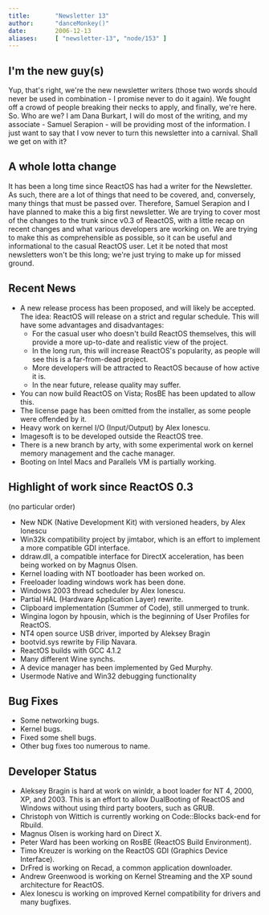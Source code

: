 ```yaml
---
title:       "Newsletter 13"
author:      "danceMonkey()"
date:        2006-12-13
aliases:     [ "newsletter-13", "node/153" ]
---
```


<h2>I'm the new guy(s)</h2>
<p>Yup, that's right, we're the new newsletter writers (those two words should never be used in combination - I promise never to do it again). We fought off a crowd of people breaking their necks to apply, and finally, we're here. So. Who are we? I am Dana Burkart, I will do most of the writing, and my associate - Samuel Serapion - will be providing most of the information. I just want to say that I vow never to turn this newsletter into a carnival. Shall we get on with it? </p>
<h2>A whole lotta change</h2>
<p>It has been a long time since ReactOS has had a writer for the Newsletter. As such, there are a lot of things that need to be covered, and, conversely, many things that must be passed over. Therefore, Samuel Serapion and I have planned to make this a big first newsletter. We are trying to cover most of the changes to the trunk since v0.3 of ReactOS, with a little recap on recent changes and what various developers are working on. We are trying to make this as comprehensible as possible, so it can be useful and informational to the casual ReactOS user. Let it be noted that most newsletters won't be this long; we're just trying to make up for missed ground.</p>
<h2>Recent News</h2>
<ul><li>A new release process has been proposed, and will likely be accepted. The idea: ReactOS will release on a strict and regular schedule. This will have some advantages and disadvantages:
<ul><li>For the casual user who doesn't build ReactOS themselves, this will provide a more up-to-date and realistic view of the project. </li>
<li>In the long run, this will increase ReactOS's popularity, as people will see this is a far-from-dead project. </li>
<li>More developers will be attracted to ReactOS because of how active it is. </li>
<li>In the near future, release quality may suffer. </li>
</ul></li>
<li>You can now build ReactOS on Vista; RosBE has been updated to allow this. </li>
<li>The license page has been omitted from the installer, as some people were offended by it. </li>
<li>Heavy work on kernel I/O (Input/Output) by Alex Ionescu. </li>
<li>Imagesoft is to be developed outside the ReactOS tree. </li>
<li>There is a new branch by arty, with some experimental work on kernel memory management and the cache manager. </li>
<li>Booting on Intel Macs and Parallels VM is partially working. </li>
</ul><h2>Highlight of work since ReactOS 0.3</h2>
<p>(no particular order)</p>
<ul><li>New NDK (Native Development Kit) with versioned headers, by Alex Ionescu </li>
<li>Win32k compatibility project by jimtabor, which is an effort to implement a more compatible GDI interface. </li>
<li>ddraw.dll, a compatible interface for DirectX acceleration, has been being worked on by Magnus Olsen. </li>
<li>Kernel loading with NT bootloader has been worked on. </li>
<li>Freeloader loading windows work has been done. </li>
<li>Windows 2003 thread scheduler by Alex Ionescu. </li>
<li>Partial HAL (Hardware Application Layer) rewrite. </li>
<li>Clipboard implementation (Summer of Code), still unmerged to trunk. </li>
<li>Wingina logon by hpousin, which is the beginning of User Profiles for ReactOS. </li>
<li>NT4 open source USB driver, imported by Aleksey Bragin </li>
<li>bootvid.sys rewrite by Filip Navara. </li>
<li>ReactOS builds with GCC 4.1.2 </li>
<li>Many different Wine synchs. </li>
<li>A device manager has been implemented by Ged Murphy. </li>
<li>Usermode Native and Win32 debugging functionality </li>
</ul><h2>Bug Fixes</h2>
<ul><li>Some networking bugs. </li>
<li>Kernel bugs. </li>
<li>Fixed some shell bugs. </li>
<li>Other bug fixes too numerous to name. </li>
</ul><h2>Developer Status</h2>
<ul><li>Aleksey Bragin is hard at work on winldr, a boot loader for NT 4, 2000, XP, and 2003. This is an effort to allow DualBooting of ReactOS and Windows without using third party booters, such as GRUB. </li>
<li>Christoph von Wittich is currently working on Code::Blocks back-end for Rbuild. </li>
<li>Magnus Olsen is working hard on Direct X. </li>
<li>Peter Ward has been working on RosBE (ReactOS Build Environment). </li>
<li>Timo Kreuzer is working on the ReactOS GDI (Graphics Device Interface). </li>
<li>DrFred is working on Recad, a common application downloader. </li>
<li>Andrew Greenwood is working on Kernel Streaming and the XP sound architecture for ReactOS. </li>
<li>Alex Ionescu is working on improved Kernel compatibility for drivers and many bugfixes. </li>
